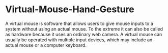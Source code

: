 # Virtual-Mouse-Hand-Gesture
A virtual mouse is software that allows users to give mouse inputs to a system without using an actual mouse. To the extreme it can also be called as hardware because it uses an ordinary web camera. A virtual mouse can usually be operated with multiple input devices, which may include an actual mouse or a computer keyboard.
